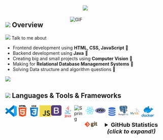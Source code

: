 <h3 align="center">
  <a href="https://git.io/typing-svg">
    <img src="https://readme-typing-svg.herokuapp.com/?color=%235AC7D1&lines=Hello,+There!+👋;This+is+Kübra+Nur...;I+love+coding+!+!;If+you+love+too,;Say+hi+to+me+👋;I+will+be+happy;to+meet+you+more+😄&center=true&size=30">
  </a>
</h3>

<img align="right" alt="GIF" src="https://raw.githubusercontent.com/rahul-jha98/rahul-jha98/main/techstack.gif" width="300px"/>

## <img src="https://media.giphy.com/media/mGcNjsfWAjY5AEZNw6/giphy.gif" width="55"> Overview

<img src="https://github.com/SP-XD/SP-XD/blob/main/images/message.gif?raw=true" width="25" /> Talk to me about
- Frontend development using **HTML, CSS, JavaScript** 🌱
- Backend development using **Java** 🌱
- Creating big and small projects using **Computer Vision** 🌱
- Making for **Relational Database Management Systems** 🌱
- Solving Data structure and algorithm questions 🌱
<a href="https://git.io/typing-svg">
    <img src="https://readme-typing-svg.herokuapp.com/?color=%235AC7D1&lines=<+I+am+lifetime+learner+!+/+>&center=true&size=20">
  </a>

## <img src="https://media.giphy.com/media/WUlplcMpOCEmTGBtBW/giphy.gif" width="55"> Languages & Tools & Frameworks

<img align="left" alt="Visual Studio Code" width="36px" src="https://raw.githubusercontent.com/github/explore/80688e429a7d4ef2fca1e82350fe8e3517d3494d/topics/visual-studio-code/visual-studio-code.png" />
<img align="left" alt="HTML5" width="36px" src="https://raw.githubusercontent.com/github/explore/80688e429a7d4ef2fca1e82350fe8e3517d3494d/topics/html/html.png" />
<img align="left" alt="CSS3" width="36px" src="https://raw.githubusercontent.com/github/explore/80688e429a7d4ef2fca1e82350fe8e3517d3494d/topics/css/css.png" />
<img align="left" alt="JavaScript" width="36px" src="https://raw.githubusercontent.com/github/explore/80688e429a7d4ef2fca1e82350fe8e3517d3494d/topics/javascript/javascript.png" />
<img align="left" alt="Bootstrap" width="33px" src="https://raw.githubusercontent.com/github/explore/80688e429a7d4ef2fca1e82350fe8e3517d3494d/topics/bootstrap/bootstrap.png" />
<img align="left" alt="Java" width="40px" src="https://raw.githubusercontent.com/devicons/devicon/master/icons/java/java-original-wordmark.svg" />
<img align="left" alt="Spring" width="33px" src="https://www.vectorlogo.zone/logos/springio/springio-icon.svg" />
<img align="left" alt="React" width="33px" src="https://raw.githubusercontent.com/github/explore/80688e429a7d4ef2fca1e82350fe8e3517d3494d/topics/react/react.png" />
<img align="left" alt="PHP" width="33px" src="https://raw.githubusercontent.com/github/explore/80688e429a7d4ef2fca1e82350fe8e3517d3494d/topics/php/php.png" />
<img align="left" alt="SQL" width="40px" src="https://raw.githubusercontent.com/github/explore/80688e429a7d4ef2fca1e82350fe8e3517d3494d/topics/sql/sql.png" />
<img align="left" alt="PostgreSql" width="33px" src="https://raw.githubusercontent.com/devicons/devicon/master/icons/postgresql/postgresql-original-wordmark.svg" />
<img align="left" alt="MySQL" width="40px" src="https://raw.githubusercontent.com/github/explore/80688e429a7d4ef2fca1e82350fe8e3517d3494d/topics/mysql/mysql.png" />
<img align="left" alt="Docker" width="40px" src="https://raw.githubusercontent.com/github/explore/80688e429a7d4ef2fca1e82350fe8e3517d3494d/topics/docker/docker.png" />
<img align="left" alt="Git" width="40px" src="https://raw.githubusercontent.com/github/explore/80688e429a7d4ef2fca1e82350fe8e3517d3494d/topics/git/git.png" />
<br>
<br>
<br>

<details align="center">
    <summary style="font-weight: bold; font-size: 18px">
      <b>GitHub Statistics</b>
      <i>(click to expand!)</i>
    </summary>
    
![Kübra Nur's github stats](https://bad-apple-github-readme.vercel.app/api?show_bg=1&username=kubranurbayindir)
![Most Used Languages](https://github-readme-stats.vercel.app/api/top-langs/?username=kubranurbayindir&layout=compact)
  <img align="right" src="https://visitor-badge.laobi.icu/badge?page_id=kubranurbayindir">
  </details>
  
  

<!--
**kubranurbayindir/kubranurbayindir** is a ✨ _special_ ✨ repository because its `README.md` (this file) appears on your GitHub profile.

Here are some ideas to get you started:

- 🔭 I’m currently working on ...
- 🌱 I’m currently learning ...
- 👯 I’m looking to collaborate on ...
- 🤔 I’m looking for help with ...
- 💬 Ask me about ...
- 📫 How to reach me: ...
- 😄 Pronouns: ...
- ⚡ Fun fact: ...
-->
